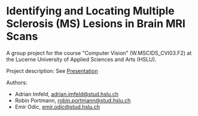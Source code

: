# Identifying and Locating Multiple Sclerosis (MS) Lesions in Brain MRI Scans

A group project for the course "Computer Vision" (W.MSCIDS_CVI03.F2) at the Lucerne University of Applied Sciences and
Arts (HSLU).

Project description: See [Presentation](Presentation.pdf)

Authors:
- Adrian Imfeld, adrian.imfeld@stud.hslu.ch
- Robin Portmann, robin.portmann@stud.hslu.ch
- Emir Odic, emir.odic@stud.hslu.ch